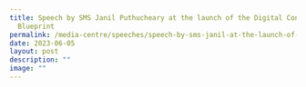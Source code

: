 ```yaml
---
title: Speech by SMS Janil Puthucheary at the launch of the Digital Connectivity
  Blueprint
permalink: /media-centre/speeches/speech-by-sms-janil-at-the-launch-of-the-digital-connectivity-blueprint/
date: 2023-06-05
layout: post
description: ""
image: ""
---
```

